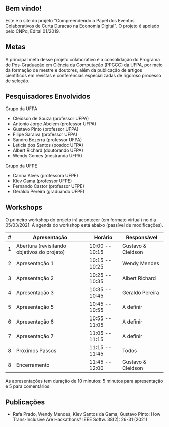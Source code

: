 ## Bem vindo!

Este é o site do projeto "Compreendendo o Papel dos Eventos Colaborativos de Curta Duracao na Economia Digital". O projeto é apoiado pelo CNPq, Edital 01/2019. 


## Metas

A principal meta desse projeto colaborativo é a consolidação do Programa de Pos-Graduação em Ciência da Computação (PPGCC) da UFPA, por meio da formação de mestre e doutores, além da publicação de artigos científicos em revistas e conferências especializadas de rigoroso processo de seleção.

## Pesquisadores Envolvidos

Grupo da UFPA

- Cleidson de Souza (professor UFPA)
- Antonio Jorge Abelem (professor UFPA)
- Gustavo Pinto (professor UFPA)
- Filipe Saraiva (professor UFPA)
- Sandro Bezerra (professor UFPA)
- Leticia dos Santos (posdoc UFPA)
- Albert Richard (doutorando UFPA)
- Wendy Gomes (mestranda UFPA)

Grupo da UFPE

- Carina Alves (professora UFPE)
- Kiev Gama (professor UFPE)
- Fernando Castor (professor UFPE)
- Geraldo Pereira (graduando UFPE)

## Workshops

O primeiro workshop do projeto irá acontecer (em formato virtual) no dia 05/03/2021. A agenda do workshop está abaixo (passível de modificações).

| # | Apresentação                                     | Horário           | Responsável         |
|---|--------------------------------------------------|-------------------|---------------------|
| 1 | Abertura (revisitando objetivos do projeto)      | 10:00 -- 10:15    | Gustavo & Cleidson  |
| 2 | Apresentação 1                                   | 10:15 -- 10:25    | Wendy Mendes        |
| 3 | Apresentação 2                                   | 10:25 -- 10:35    | Albert Richard      |
| 4 | Apresentação 3                                   | 10:35 -- 10:45    | Geraldo Pereira     |
| 5 | Apresentação 5                                   | 10:45 -- 10:55    | A definir           |
| 6 | Apresentação 6                                   | 10:55 -- 11:05    | A definir           |
| 7 | Apresentação 7                                   | 11:05 -- 11:15    | A definir           |
| 8 | Próximos Passos                                  | 11:15 -- 11:45    | Todos               |
| 8 | Encerramento                                     | 11:45 -- 12:00    | Gustavo & Cleidson  |

As apresentações tem duração de 10 minutos: 5 minutos para apresentação e 5 para comentários.

## Publicações

- Rafa Prado, Wendy Mendes, Kiev Santos da Gama, Gustavo Pinto: How Trans-Inclusive Are Hackathons? IEEE Softw. 38(2): 26-31 (2021)
